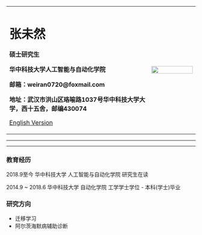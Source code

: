 <div>
<table border="0">
  <tr>
    <td width="75%">
      <h1>张未然</h1>
      <p><b>硕士研究生</b></p>
      <p><b>华中科技大学人工智能与自动化学院</b></p>
      <p><b>邮箱：weiran0720@foxmail.com</b></p>
      <p><b>地址：武汉市洪山区珞喻路1037号华中科技大学大学，西十五舍，邮编430074</b></p>
      <p><a href="/index-en.html">English Version</a></p>
    </td>
    <td width="25%">
      <img src="/zhengjianzhao.jpg" width="100%">
    </td>
  </tr>
</table>
</div>

---



---

### 教育经历
2018.9至今
     华中科技大学   人工智能与自动化学院    研究生在读  

2014.9 ~ 2018.6
     华中科技大学   自动化学院             工学学士学位  -  本科(学士)毕业  

### 研究方向
- 迁移学习
- 阿尔茨海默病辅助诊断



